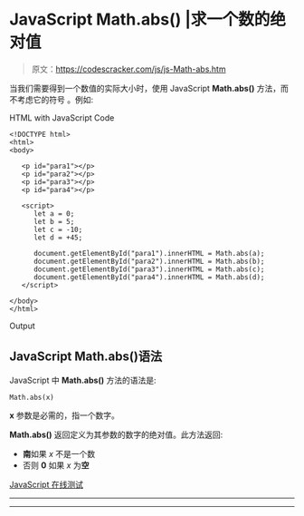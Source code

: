 # JavaScript Math.abs() |求一个数的绝对值

> 原文：<https://codescracker.com/js/js-Math-abs.htm>

当我们需要得到一个数值的实际大小时，使用 JavaScript **Math.abs()** 方法，而不考虑它的符号 。例如:

HTML with JavaScript Code

```
<!DOCTYPE html>
<html>
<body>

   <p id="para1"></p>
   <p id="para2"></p>
   <p id="para3"></p>
   <p id="para4"></p>

   <script>
      let a = 0;
      let b = 5;
      let c = -10;
      let d = +45;

      document.getElementById("para1").innerHTML = Math.abs(a);
      document.getElementById("para2").innerHTML = Math.abs(b);
      document.getElementById("para3").innerHTML = Math.abs(c);
      document.getElementById("para4").innerHTML = Math.abs(d);
   </script>

</body>
</html>
```

Output

## JavaScript Math.abs()语法

JavaScript 中 **Math.abs()** 方法的语法是:

```
Math.abs(x)
```

**x** 参数是必需的，指一个数字。

**Math.abs()** 返回定义为其参数的数字的绝对值。此方法返回:

*   **南**如果 *x* 不是一个数
*   否则 **0** 如果 *x* 为**空**

[JavaScript 在线测试](/exam/showtest.php?subid=6)

* * *

* * *